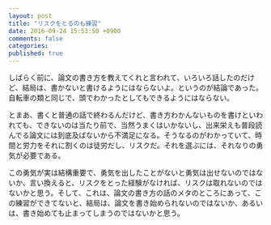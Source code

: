 ```yaml
---
layout: post
title: "リスクをとるのも練習"
date: 2016-09-24 15:53:50 +0900
comments: false
categories:
published: true
---
```

しばらく前に、論文の書き方を教えてくれと言われて、いろいろ話したのだけど、結局は、書かないと書けるようにはならないよ。というのが結論であった。自転車の類と同じで、頭でわかったとしてもできるようにはならない。

<!-- more -->


とまあ、書くと普通の話で終わるんだけど、書き方わかんないものを書けといわれても、できないのは当たり前で、当然うまくはいかないし、出来栄えも普段読んでる論文には到底及ばないから不満足になる。そうなるのがわかっていて、時間と労力をそれに割くのは徒労だし、リスクだ。それを選ぶには、それなりの勇気が必要である。

この勇気が実は結構重要で、勇気を出したことがないと勇気は出せないのではないか、言い換えると、リスクをとった経験がなければ、リスクは取れないのではないかと思う。そして、これは、論文の書き方の話のメタのところにあって、この練習ができてないと、結局は、論文を書き始められないのではないか、あるいは、書き始めても止まってしまうのではないかと思う。
